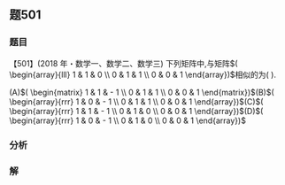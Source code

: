## 题501
### 题目
【501】(2018 年・数学一、数学二、数学三) 下列矩阵中,与矩阵$( \begin{array}{lll} 1 & 1 & 0 \\  0 & 1 & 1 \\  0 & 0 & 1 \end{array})$相似的为( ).

(A)$( \begin{matrix} 1 & 1 &  - 1 \\  0 & 1 & 1 \\  0 & 0 & 1 \end{matrix})$(B)$( \begin{array}{rrr} 1 & 0 &  - 1 \\  0 & 1 & 1 \\  0 & 0 & 1 \end{array})$(C)$( \begin{array}{rrr} 1 & 1 &  - 1 \\  0 & 1 & 0 \\  0 & 0 & 1 \end{array})$(D)$( \begin{array}{rrr} 1 & 0 &  - 1 \\  0 & 1 & 0 \\  0 & 0 & 1 \end{array})$
### 分析

### 解